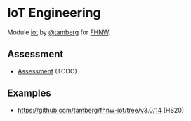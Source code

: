 # IoT Engineering
Module [iot](https://www.fhnw.ch/de/studium/module/9280188) by [@tamberg](https://twitter.com/tamberg) for [FHNW](https://www.fhnw.ch/).

## Assessment
- [Assessment](TODO) (TODO)

## Examples
- https://github.com/tamberg/fhnw-iot/tree/v3.0/14 (HS20)
